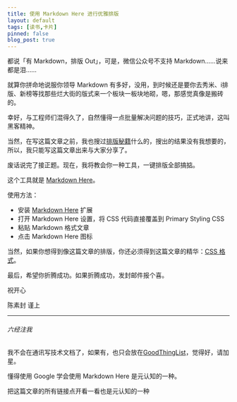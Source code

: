 ```yaml
---
title: 使用 Markdown Here 进行优雅排版
layout: default
tags: [读书,卡片]
pinned: false
blog_post: true
---
```



都说「有 Markdown，排版 Out」，可是，微信公众号不支持 Markdown……说来都是泪……

就算你拼命地说服你领导 Markdown 有多好，没用，到时候还是要你去秀米、i排版、新榜等找那些烂大街的版式来一个板块一板块地砌，嗯，那感觉真像是搬砖的。

幸好，与工程师们混得久了，自然懂得一点批量解决问题的技巧，正式地讲，这叫黑客精神。

当然，在写这篇文章之前，我也搜过[排版秘籍](https://www.zhihu.com/question/23640203)什么的，搜出的结果没有我想要的，所以，我只能写这篇文章出来与大家分享了。

废话说完了接正题。现在，我将教会你一种工具，一键排版全部搞掂。

这个工具就是 [Markdown Here](http://markdown-here.com/)。

使用方法：

- 安装 [Markdown Here](http://markdown-here.com/) 扩展
- 打开 Markdown Here 设置，将 CSS 代码直接覆盖到 Primary Styling CSS 
- 粘贴 Markdown 格式文章
- 点击 Markdown Here 图标

当然，如果你想得到像这篇文章的排版，你还必须得到这篇文章的精华：[CSS 格式](https://github.com/cnfeat/GoodThingList/blob/master/MarkdownHereCnFeat.css)。

最后，希望你折腾成功。如果折腾成功，发封邮件报个喜。

祝开心

陈素封 谨上

----

###### 六经注我

我不会在通讯写技术文档了，如果有，也只会放在[GoodThingList](https://github.com/cnfeat/GoodThingList)，觉得好，请加星。

懂得使用 Google 学会使用 Markdown Here 是元认知的一种。

把这篇文章的所有链接点开看一看也是元认知的一种

